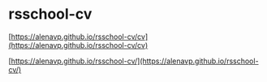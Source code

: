 # rsschool-cv

[https://alenavp.github.io/rsschool-cv/cv](https://alenavp.github.io/rsschool-cv/cv)

[https://alenavp.github.io/rsschool-cv/](https://alenavp.github.io/rsschool-cv/)
